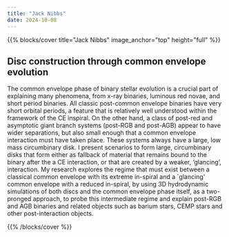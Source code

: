 ```yaml
---
title: "Jack Nibbs"
date: 2024-10-08
---
```


{{% blocks/cover title="Jack Nibbs" image_anchor="top" height="full" %}}

## Disc construction through common envelope evolution

The common envelope phase of binary stellar evolution is a crucial part of explaining many phenomena, from x-ray binaries, luminous red novae, and short period binaries. All classic post-common envelope binaries have very short orbital periods, a feature that is relatively well understood within the framework of the CE inspiral. On the other hand, a class of post-red and asymptotic giant branch systems (post-RGB and post-AGB) appear to have wider separations, but also small enough that a common envelope interaction must have taken place. These systems always have a large, low mass circumbinary disk. I present scenarios to form large, circumbinary disks that form either as fallback of material that remains bound to the binary after the a CE interaction, or that are created by a weaker, ‘glancing’, interaction. My research explores the regime that must exist between a classical common envelope with its extreme in-spiral and a `glancing' common envelope with a reduced in-spiral, by using 3D hydrodynamic simulations of both discs and the common envelope phase itself, as a two-pronged approach, to probe this intermediate regime and explain post-RGB and AGB binaries and related objects such as barium stars, CEMP stars and other post-interaction objects.

{{% /blocks/cover %}}
                    